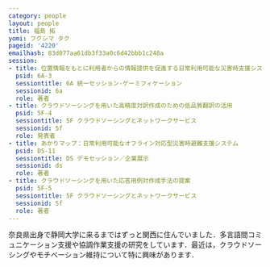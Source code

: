 ```yaml
---
category: people
layout: people
title: 福島 拓
yomi: フクシマ タク
pageid: '4220'
emailhash: 83d077aa61db3f33a0c6d42bbb1c248a
session:
- title: 位置情報をもとに利用者からの情報提供を促進する日常利用可能な災害時支援システム
  psid: 6A-3
  sessiontitle: 6A 統一セッション-ゲーミフィケーション
  sessionid: 6a
  role: 著者
- title: クラウドソーシングを用いた高精度対訳作成のための低品質翻訳の活用
  psid: 5F-4
  sessiontitle: 5F クラウドソーシングとネットワークサービス
  sessionid: 5f
  role: 発表者
- title: あかりマップ：日常利用可能なオフライン対応型災害時避難支援システム
  psid: DS-11
  sessiontitle: DS デモセッション／企業展示
  sessionid: ds
  role: 著者
- title: クラウドソーシングを用いた応答用例対作成手法の提案
  psid: 5F-5
  sessiontitle: 5F クラウドソーシングとネットワークサービス
  sessionid: 5f
  role: 著者
---
```

奈良県出身で静岡大学に来るまではずっと関西に住んでいました．多言語間コミュニケーション支援や協調作業支援の研究をしています．最近は，クラウドソーシングやモチベーション維持について特に興味があります．
